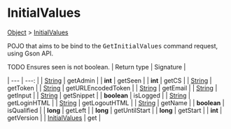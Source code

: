 
# InitialValues

[Object]() > [InitialValues](nullfr/faylixe/googlecodejam/client/webservice/InitialValues.md)


<p>POJO that aims to be bind to the <tt>GetInitialValues</tt>
 command request, using Gson API.</p>
 
 TODO Ensures seen is not boolean.
| Return type | Signature |

| --- | ---: |
| [String]() | getAdmin |
| **int** | getSeen |
| **int** | getCS |
| [String]() | getToken |
| [String]() | getURLEncodedToken |
| [String]() | getEmail |
| [String]() | getInput |
| [String]() | getSnippet |
| **boolean** | isLogged |
| [String]() | getLoginHTML |
| [String]() | getLogoutHTML |
| [String]() | getName |
| **boolean** | isQualified |
| **long** | getLeft |
| **long** | getUntilStart |
| **long** | getStart |
| **int** | getVersion |
| [InitialValues](nullfr/faylixe/googlecodejam/client/webservice/InitialValues.md) | get |
